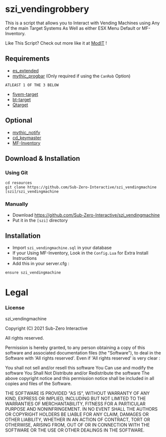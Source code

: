 # szi_vendingrobbery
This is a script that allows you to Interact with Vending Machines using Any of the main Target Systems As Well as either ESX Menu Default or MF-Inventory.

Like This Script? Check out more like it at [ModIT](https://modit.store) !

## Requirements
- [es_extended](https://github.com/esx-framework/es_extended/tree/legacy)
- [mythic_progbar](https://github.com/HalCroves/mythic_progbar) (Only required if using the `CanRob` Option)

`ATLEAST 1 OF THE 3 BELOW`
- [fivem-target](https://github.com/meta-hub/fivem-target) 
- [bt-target](https://github.com/brentN5/bt-target)
- [Qtarget](https://github.com/overextended/qtarget)

## Optional
- [mythic_notify](https://github.com/JayMontana36/mythic_notify)
- [cd_keymaster](https://github.com/dsheedes/cd_keymaster)
- [MF-Inventory](https://modit.store/products/mf-inventory)

## Download & Installation

### Using Git
```
cd resources
git clone https://github.com/Sub-Zero-Interactive/szi_vendingmachine [szi]/szi_vendingmachine
```

### Manually
- Download https://github.com/Sub-Zero-Interactive/szi_vendingmachine
- Put it in the `[szi]` directory


## Installation
- Import `szi_vendingmachine.sql` in your database
- If your Using MF-Inventory, Look in the `Config.Lua` for Extra Install Instructions
- Add this in your server.cfg :

```
ensure szi_vendingmachine
```

# Legal
### License
szi_vendingmachine

Copyright (C) 2021 Sub-Zero Interactive

All rights reserved.

Permission is hereby granted, to any person obtaining a copy
of this software and associated documentation files (the "Software"), to deal
in the Software with 'All rights reserved'. Even if 'All rights reserved' is very clear :

  You shall not sell and/or resell this software
  You Can use and modify the software
  You Shall Not Distribute and/or Redistribute the software
  The above copyright notice and this permission notice shall be included in all copies and files of the Software.

THE SOFTWARE IS PROVIDED "AS IS", WITHOUT WARRANTY OF ANY KIND, EXPRESS OR
IMPLIED, INCLUDING BUT NOT LIMITED TO THE WARRANTIES OF MERCHANTABILITY,
FITNESS FOR A PARTICULAR PURPOSE AND NONINFRINGEMENT. IN NO EVENT SHALL THE
AUTHORS OR COPYRIGHT HOLDERS BE LIABLE FOR ANY CLAIM, DAMAGES OR OTHER
LIABILITY, WHETHER IN AN ACTION OF CONTRACT, TORT OR OTHERWISE, ARISING FROM,
OUT OF OR IN CONNECTION WITH THE SOFTWARE OR THE USE OR OTHER DEALINGS IN THE
SOFTWARE.

